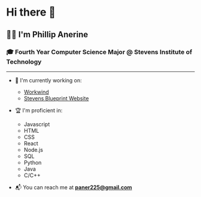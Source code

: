 # Hi there 👋

## 👨‍💻 I'm Phillip Anerine
### 🎓 Fourth Year Computer Science Major @ Stevens Institute of Technology

---

- 🔭 I'm currently working on:
  - [Workwind](https://github.com/phill52/WorkWindAPI)
  - [Stevens Blueprint Website](https://github.com/stevensblueprint/blueprint_website)
  
- 🏆 I'm proficient in:
  - Javascript
  - HTML
  - CSS
  - React
  - Node.js
  - SQL
  - Python
  - Java
  - C/C++
  
- 📬 You can reach me at **paner225@gmail.com**
